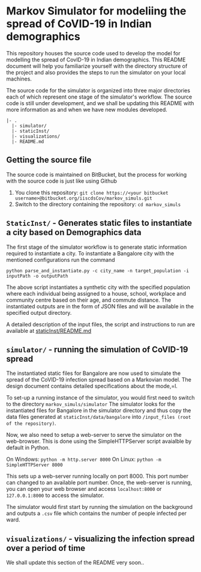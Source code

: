# Markov Simulator for modeliing the spread of CoVID-19 in Indian demographics

This repository houses the source code used to develop the model for modelling the spread of CovID-19 in Indian demographics. This README document will help you familiarize yourself with the directory structure of the project and also provides the steps to run the simulator on your local machines. 

The source code for the simulator is organized into three major directories each of which represent one stage of the simulator's workflow.
The source code is still under development, and we shall be updating this README with more information as and when we have new modules developed.

```
|- .
  |- simulator/
  |- staticInst/
  |- visualizations/
  |- README.md
```


## Getting the source file
The source code is maintained on BitBucket, but the process for working with the source code is just like using Github

1. You clone this repository: `git clone https://<your bitbucket username>@bitbucket.org/iiscdsCov/markov_simuls.git`
2. Switch to the directory containing the repository: `cd markov_simuls`


## `StaticInst/` - Generates static files to instantiate a city based on Demographics data
The first stage of the simulator workflow is to generate static information required to instantiate a city.  To instantiate a Bangalore city with the mentioned configurations run the command

```python parse_and_instantiate.py -c city_name -n target_population -i inputPath -o outputPath```

The above script instantiates a synthetic city with the specified population where each individual being assigned to a house, school, workplace and community centre based on their age, and commute distance. The instantiated outputs are in the form of JSON files and will be available in the specified output directory.

A detailed description of the input files, the script and instructions to run are available at [staticInst/README.md](https://bitbucket.org/iiscdsCov/markov_simuls/src/master/staticInst/README.md)






## `simulator/` - running the simulation of CoVID-19 spread
The instantiated static files for Bangalore are now used to simulate the spread of the CoVID-19 infection spread based on a Markovian model. The design document contains detailed specifications about the mode,=l.

To set-up a running instance of the simulator, you would first need to switch to the directory `markov_simuls/simulator`
The simulator looks for the instantiated files for Bangalore in the simulator directory and thus copy the data files generated at `staticInst/data/bangalore` into `/input_files (root of the repository)`.

Now, we also need to setup a web-server to serve the simulator on the web-browser. This is done using the SimpleHTTPServer script avaialble by default in Python.

On Windows: `python -m http.server 8000`
On Linux:   `python -m SimpleHTTPServer 8000`

This sets up a web-server running locally on port 8000. This port number can changed to an available port number.
Once, the web-server is running, you can open your web browser and access `localhost:8000` or `127.0.0.1:8000` to access the simulator.

The simulator would first start by running the simulation on the background and outputs a `.csv` file which contains the number of people infected per ward.


## `visualizations/` - visualizing the infection spread over a period of time
We shall update this section of the README very soon..


